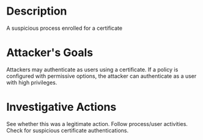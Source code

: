# Description
A suspicious process enrolled for a certificate
# Attacker's Goals
Attackers may authenticate as users using a certificate.
If a policy is configured with permissive options, the attacker can authenticate as a user with high privileges.
# Investigative Actions
See whether this was a legitimate action.
Follow process/user activities.
Check for suspicious certificate authentications.
